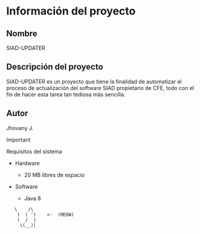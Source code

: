 # Información del proyecto
## Nombre
SIAD-UPDATER

## Descripción del proyecto
SIAD-UPDATER es un proyecto que tiene la finalidad de automatizar el proceso de actualización del software SIAD propietario de CFE, todo con el fin de hacer esta tarea tan tediosa más sencilla.

## Autor
Jhovany J.


> [!IMPORTANT]
> Requisitos del sistema
> - Hardware
>   
>   - 20 MB libres de espacio
>  
> - Software
> 
>   - Java 8
```
   \    /\
    )  ( ')    <-  (MEOW)
    (  /  )
     \(__)| 
```